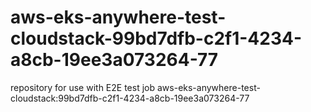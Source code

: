 # aws-eks-anywhere-test-cloudstack-99bd7dfb-c2f1-4234-a8cb-19ee3a073264-77
repository for use with E2E test job aws-eks-anywhere-test-cloudstack:99bd7dfb-c2f1-4234-a8cb-19ee3a073264-77
